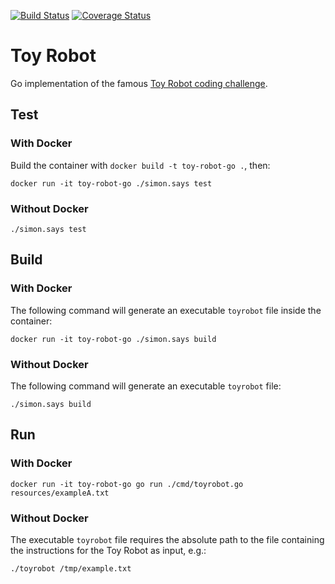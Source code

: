 [![Build Status](https://travis-ci.org/Kalimaha/toyrobot-go.svg?branch=master)](https://travis-ci.org/Kalimaha/toyrobot-go)
[![Coverage Status](https://coveralls.io/repos/github/Kalimaha/toyrobot-go/badge.svg?branch=master)](https://coveralls.io/github/Kalimaha/toyrobot-go?branch=master)

# Toy Robot

Go implementation of the famous [Toy Robot coding challenge](./PROBLEM.md).

## Test

### With Docker

Build the container with `docker build -t toy-robot-go .`, then:

```
docker run -it toy-robot-go ./simon.says test
```

### Without Docker

```
./simon.says test
```

## Build

### With Docker

The following command will generate an executable `toyrobot` file inside the container:

```
docker run -it toy-robot-go ./simon.says build
```

### Without Docker

The following command will generate an executable `toyrobot` file:

```
./simon.says build
```

## Run

### With Docker

```
docker run -it toy-robot-go go run ./cmd/toyrobot.go resources/exampleA.txt
```

### Without Docker

The executable `toyrobot` file requires the absolute path to the file containing the instructions for the Toy Robot as 
input, e.g.:

```
./toyrobot /tmp/example.txt
```
